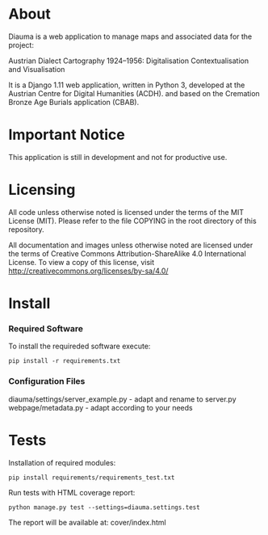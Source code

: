 # About

Diauma is a web application to manage maps and associated data for the project:

Austrian Dialect Cartography 1924–1956: Digitalisation Contextualisation and Visualisation

It is a Django 1.11 web application, written in Python 3, developed at the Austrian Centre for Digital Humanities (ACDH).
and based on the Cremation Bronze Age Burials application (CBAB).

# Important Notice

This application is still in development and not for productive use.

# Licensing

All code unless otherwise noted is licensed under the terms of the MIT License (MIT).
Please refer to the file COPYING in the root directory of this repository.

All documentation and images unless otherwise noted are licensed under the terms of Creative Commons Attribution-ShareAlike 4.0 International License.
To view a copy of this license, visit http://creativecommons.org/licenses/by-sa/4.0/

# Install

### Required Software

To install the requireded software execute:

    pip install -r requirements.txt

### Configuration Files

diauma/settings/server_example.py - adapt and rename to server.py  
webpage/metadata.py - adapt according to your needs


# Tests

Installation of required modules:

    pip install requirements/requirements_test.txt

Run tests with HTML coverage report:

    python manage.py test --settings=diauma.settings.test

The report will be available at: cover/index.html
